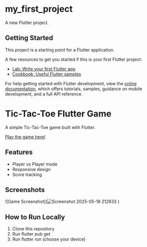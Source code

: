 # my_first_project

A new Flutter project.

## Getting Started

This project is a starting point for a Flutter application.

A few resources to get you started if this is your first Flutter project:

- [Lab: Write your first Flutter app](https://docs.flutter.dev/get-started/codelab)
- [Cookbook: Useful Flutter samples](https://docs.flutter.dev/cookbook)

For help getting started with Flutter development, view the
[online documentation](https://docs.flutter.dev/), which offers tutorials,
samples, guidance on mobile development, and a full API reference.

# Tic-Tac-Toe Flutter Game

A simple Tic-Tac-Toe game built with Flutter.

[Play the game here!](http://localhost:51236/)

## Features
- Player vs Player mode
- Responsive design
- Score tracking

## Screenshots
![Game Screenshot](![Screenshot 2025-05-18 212833](https://github.com/user-attachments/assets/61101b57-18db-4bfc-943e-37baec9be2b5)
)

## How to Run Locally
1. Clone this repository
2. Run flutter pub get
3. Run flutter run (choose your device)
